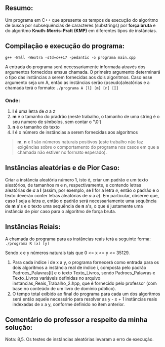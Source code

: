 ## Resumo:
Um programa em C++ que apresente os tempos de execução do algoritmo de busca por subsequências de caracteres (substrings) por **força bruta**
e do algoritmo **Knuth-Morris-Pratt (KMP)** em diferentes tipos de instâncias.

## Compilação e execução do programa:
`g++ -Wall -Wextra -std=c++17 -pedantic -o programa main.cpp`

A entrada do programa será necessariamente informada através dos argumentos fornecidos emsua chamada. O primeiro argumento determinará 
o tipo das instâncias a serem fornecidas aos dois algoritmos. Caso esse argumento seja um A, então as instâncias serão (pseudo)aleatórias
e a chamada terá o formato:
`./programa A [l] [m] [n] [I]`

### Onde:
1. **l** é uma letra de *a* a *z* 
2. **m** é o tamanho do pradrão (neste trabalho, o tamanho de uma string é o seu numero de símbolos, sem contar o '\0')
3. **n** é o tamanho do texto
4. **I** é o número de instâncias a serem fornecidas aos algoritmos

>**m**, **n** e **I** são números naturais positivos (este trabalho não faz exigências sobre o comportamento do programa nos casos em que a 
>chamada não estiver no formato esperado).

## Instâncias aleatórias e de Pior Caso:
Criar a instância aleatória número 1, isto é, criar um padrão e um texto aleatórios, de tamanhos m e n, respectivamente, e contendo letras aleatórias
de *a* a **l** (assim, por exemplo, se **l** for a letra *e*, então o padrão e o texto deverão conter letras aleatórias de *a* a *e*). Em particular,
observe que, caso **l** seja a letra *a*, então o padrão será necessariamente uma sequência de **m** a's e o texto uma sequência de **n** a's, o que 
é justamente uma instância de pior caso para o algoritmo de força bruta.

## Instâncias Reiais:
A chamada do programa para as instâncias reais terá a seguinte forma:
`./programa R [x] [y]`

Sendo x e y números naturais tais que 0 <= x <= y <= 35129.
1. Para cada índice i de x a y, o programa fornecerá como entrada para os dois algoritmos a instância real de índice i, composta pelo padrão Padroes_Palavras[i]
   e o texto Texto_Livros, sendo Padroes_Palavras e Texto_Livros variáveis definidas no arquivo instancias_Reais_Trabalho_2.hpp, que é fornecido pelo professor (com
   base no conteúdo de um livro de domínio público).
2. O tempo total exibido ao final do programa para cada um dos algoritmos será então aquele necessário para resolver as y - x + 1 instâncias reais indexadas de
   x a y, conforme definido no item anterior.
   
## Comentário do professor a respeito da minha solução:
Nota: 8,5. Os testes de instâncias aleatórias levaram a erro de execução.
